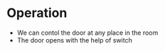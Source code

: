 # Operation
  * We can contol the door at any place in the room
  * The door opens with the help of switch
  
  
